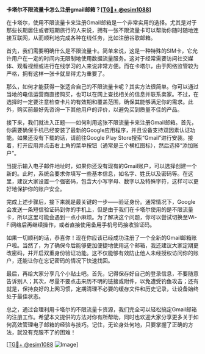 **卡塔尔不限流量卡怎么注册gmail邮箱？[[TG💪+ @esim1088](https://t.me/s/esim1088)]**

在卡塔尔，使用不限流量卡来注册Gmail邮箱是一个非常实用的选择。尤其是对于那些长期居住或者短期旅行的人来说，拥有一张不限流量卡可以帮助你随时随地连接互联网，从而顺利地完成各种在线任务，比如注册谷歌邮箱。

首先，我们需要明确什么是不限流量卡。简单来说，这是一种特殊的SIM卡，它允许用户在一定的时间内无限制地使用数据流量服务。这对于经常需要访问社交媒体、观看视频或进行在线学习的人来说非常方便。而在卡塔尔，由于网络监管较为严格，拥有这样一张卡就显得尤为重要了。

那么，如何才能获得一张适合自己的不限流量卡呢？其实方法很简单。你可以通过当地的电信运营商直接购买，也可以在网上查找相关的信息并联系卖家。不过，在选择时一定要注意检查卡片的有效期和覆盖范围，确保其能够满足你的需求。此外，购买前最好先咨询一下其他用户的评价，以避免买到质量不佳的产品。

接下来，我们就进入正题——如何利用这张不限流量卡来注册Gmail邮箱。首先，你需要确保手机已经安装了最新的Google应用程序，并且设备支持双因素认证功能。如果还没有下载的话，请前往Google Play Store搜索“Gmail”进行安装。接着，打开应用并点击右上角的菜单按钮（通常是三个横杠图标），然后选择“添加账户”。

当提示输入电子邮件地址时，如果你还没有现有的Gmail账户，可以选择创建一个新的。此时，系统会要求你填写一些基本信息，如名字、姓氏以及密码等。在这里，建议大家设置一个强密码，包含大小写字母、数字以及特殊字符，这样可以更好地保护你的账户安全。

完成上述步骤后，接下来就是最关键的一步——验证身份。通常情况下，Google会发送一条短信验证码到你的手机上，但是由于我们在卡塔尔使用的是不限流量卡，所以这里可能会遇到一点小麻烦。为了解决这个问题，你可以尝试切换至Wi-Fi网络后再继续操作，或者直接使用备用手机号码接收验证码。

如果一切顺利的话，恭喜你！现在你应该已经成功注册了一个全新的Gmail邮箱账户啦。当然了，为了确保今后能够更加便捷地使用这个邮箱，我还建议大家定期更改密码，并开启双重身份验证功能。这不仅能够有效防止他人未经授权访问你的账户，还能让你在忘记密码的情况下快速找回。

最后，再给大家分享几个小贴士吧。首先，记得保存好自己的登录信息，不要随意告诉别人；其次，尽量不要点击来历不明的链接或附件，以免遭受钓鱼攻击；还有就是，保持良好的上网习惯，定期清理不必要的缓存文件和历史记录，让设备始终处于最佳状态。

总之，通过合理利用卡塔尔的不限流量卡资源，我们完全可以轻松搞定Gmail邮箱的注册工作。希望本文提供的方法对你有所帮助，同时也欢迎大家分享更多关于如何高效管理电子邮箱的经验与技巧。记住，无论身处何地，只要掌握了正确的方法，就没有克服不了的困难！

[[TG💪+ @esim1088](https://t.me/s/esim1088) ![Image](https://i.postimg.cc/4NQfJmqS/Snipaste-2025-05-13-00-14-12.png)]